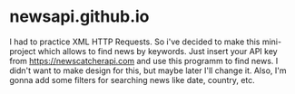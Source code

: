 # newsapi.github.io
I had to practice XML HTTP Requests. So i've decided to make this mini-project which allows to find news by keywords. Just insert your API key from https://newscatcherapi.com and use this programm to find news. I didn't want to make design for this, but maybe later I'll change it. Also, I'm gonna add some filters for searching news like date, country, etc.

